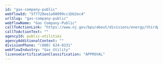 ```yaml
---
id: "gas-company-public"
webflowId: "5f7728ea1a08099cc1bb2ec4"
urlSlug: "gas-company-public"
webflowName: "Gas Company-Public"
callToActionLink: "https://www.nj.gov/bpu/about/divisions/energy/thirdparty.html"
callToActionText: ""
agencyId: public-utilities
agencyAdditionalContext: ""
divisionPhone: "(800) 624-0331"
webflowIndustry: "Gas Utility"
licenseCertificationClassification: "APPROVAL"
---
```

